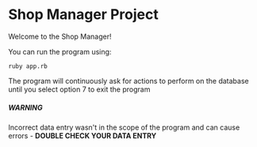 Shop Manager Project
=================

Welcome to the Shop Manager!

You can run the program using:

```
ruby app.rb
```

The program will continuously ask for actions to perform on the database until you select option 7 to exit the program

##### WARNING

Incorrect data entry wasn't in the scope of the program and can cause errors - **DOUBLE CHECK YOUR DATA ENTRY**